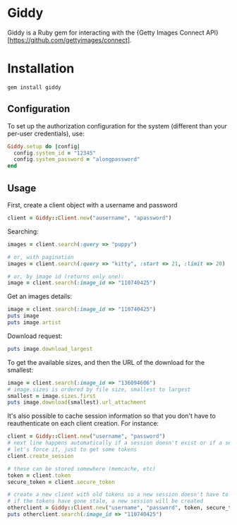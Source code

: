 # Giddy
Giddy is a Ruby gem for interacting with the {Getty Images Connect API}[https://github.com/gettyimages/connect].

# Installation

```
gem install giddy
```

## Configuration
To set up the authorization configuration for the system (different than your per-user credentials), use:

```ruby
Giddy.setup do |config|
  config.system_id = "12345"
  config.system_password = "alongpassword"
end
```

## Usage
First, create a client object with a username and password
```ruby
client = Giddy::Client.new("ausername", "apassword")
```

Searching:
```ruby
images = client.search(:query => "puppy")

# or, with pagination
images = client.search(:query => "kitty", :start => 21, :limit => 20)

# or, by image id (returns only one):
image = client.search(:image_id => "110740425")
```

Get an images details:
```ruby
image = client.search(:image_id => "110740425")
puts image
puts image.artist
```

Download request:
```ruby
puts image.download_largest
```

To get the available sizes, and then the URL of the download for the smallest:
```ruby
image = client.search(:image_id => "136094606")
# image.sizes is ordered by file size, smallest to largest
smallest = image.sizes.first
puts image.download(smallest).url_attachment
```

It's also possible to cache session information so that you don't have to reauthenticate on each client creation.  For instance:
```ruby
client = Giddy::Client.new("username", "password")
# next line happens automatically if a session doesn't exist or if a session goes stale
# let's force it, just to get some tokens
client.create_session

# these can be stored somewhere (memcache, etc)
token = client.token
secure_token = client.secure_token

# create a new client with old tokens so a new session doesn't have to be initialized
# if the tokens have gone stale, a new session will be created
otherclient = Giddy::Client.new("username", "password", token, secure_token)
puts otherclient.search(:image_id => "110740425")
```